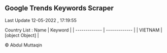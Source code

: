

## Google Trends Keywords Scraper 
 
Last Update 12-05-2022 , 17:19:55

Country List :
 Name  | Keyword |
| ------------- | ------------- |
| VIETNAM | [object Object] |



© Abdul Muttaqin 
